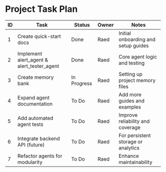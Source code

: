 # Project Task Plan

| ID  | Task                                   | Status       | Owner | Notes                                 |
|-----|----------------------------------------|--------------|-------|---------------------------------------|
| 1   | Create quick-start docs                | Done         | Raed  | Initial onboarding and setup guides   |
| 2   | Implement alert_agent & alert_tester_agent | Done     | Raed  | Core agent logic and testing          |
| 3   | Create memory bank                     | In Progress  | Raed  | Setting up project memory files       |
| 4   | Expand agent documentation             | To Do        | Raed  | Add more guides and examples          |
| 5   | Add automated agent tests              | To Do        | Raed  | Improve reliability and coverage      |
| 6   | Integrate backend API (future)         | To Do        | Raed  | For persistent storage or analytics   |
| 7   | Refactor agents for modularity         | To Do        | Raed  | Enhance maintainability               |